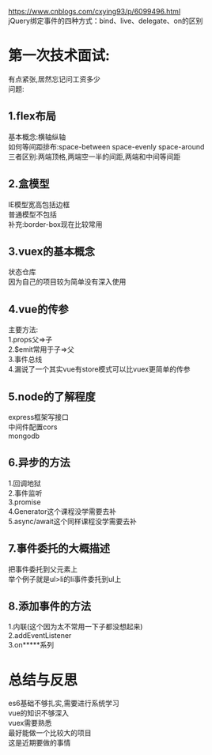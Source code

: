 https://www.cnblogs.com/cxying93/p/6099496.html  
jQuery绑定事件的四种方式：bind、live、delegate、on的区别  
  
  
第一次技术面试:  
===
有点紧张,居然忘记问工资多少  
问题:  

1.flex布局  
---
  基本概念:横轴纵轴  
  如何等间距排布:space-between space-evenly space-around  
  三者区别:两端顶格,两端空一半的间距,两端和中间等间距  
  
2.盒模型  
---
  IE模型宽高包括边框  
  普通模型不包括  
  补充:border-box现在比较常用  
  
3.vuex的基本概念 
---
  状态仓库  
  因为自己的项目较为简单没有深入使用  
  
4.vue的传参  
---
  主要方法:  
  1.props父=>子  
  2.$emit常用于子=>父  
  3.事件总线  
  4.漏说了一个其实vue有store模式可以比vuex更简单的传参  
  
5.node的了解程度  
---
  express框架写接口  
  中间件配置cors  
  mongodb 
  
6.异步的方法  
---
  1.回调地狱  
  2.事件监听  
  3.promise  
  4.Generator这个课程没学需要去补  
  5.async/await这个同样课程没学需要去补  
  
7.事件委托的大概描述  
---
  把事件委托到父元素上  
  举个例子就是ul>li的li事件委托到ul上  
  
8.添加事件的方法  
---
  1.内联(这个因为太不常用一下子都没想起来)  
  2.addEventListener  
  3.on\*\*\*\*\*系列  



总结与反思
===
es6基础不够扎实,需要进行系统学习  
vue的知识不够深入  
vuex需要熟悉  
最好能做一个比较大的项目  
这是近期要做的事情  
